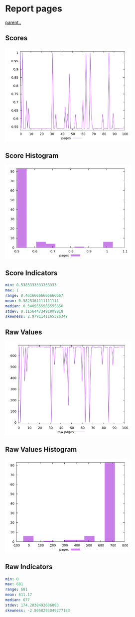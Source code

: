 # Report pages

[parent..](./..)  


## Scores

![score](./score.png)  

## Score Histogram

![hist](./hist.png)  

## Score Indicators

```yaml
min: 0.5383333333333333
max: 1
range: 0.46166666666666667
mean: 0.5825361111111111
median: 0.5405555555555556
stdev: 0.11564473491908818
skewness: 2.9791141165326342

```

## Raw Values

![raw](./raw.png)  

## Raw Values Histogram

![raw hist](./raw_hist.png)  

## Raw Indicators

```yaml
min: 0
max: 681
range: 681
mean: 611.17
median: 677
stdev: 174.2038492686083
skewness: -2.8058293049277183

```

<style>
  img {
    max-width: 80%;
  }
</style>
      

